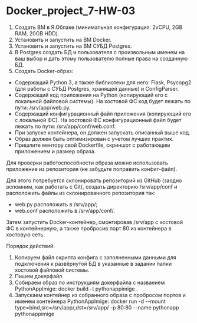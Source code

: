 # Docker_project_7-HW-03

1. Создать ВМ в Я.Облаке (минимальная конфигурация: 2vCPU, 2GB RAM, 20GB HDD).
2. Установить и запустить на ВМ Docker.
3. Установить и запустить на ВМ СУБД Postgres.
4. В Postgres создать БД и пользователя с произвольным именем на ваш выбор и дать этому пользователю полные права на созданную БД.
5. Создать Docker-образ:
  * Содержащий Python 3, а также библиотеки для него: Flask, Psycopg2 (для работы с СУБД Postgres, хранящей данные) и ConfigParser.
  * Содержащий код приложения на Python (копирующий его с локальной файловой системы). На хостовой ФС код будет лежать по пути: /srv/app/web.py.
  * Содержащий конфигурационный файл приложения (копирующий его с локальной ФС). На хостовой ФС конфигурационный файл будет лежать по пути: /srv/app/conf/web.conf.
  * При запуске контейнера, он должен запускать описанный выше код.
  * Образ должен быть оптимизирован с учетом лучших практик.
  * Пришлите ментору свой Dockerfile, скриншот с работающим приложением и размер образа.

Для проверки работоспособности образа можно использовать приложение из репозитория (не забудьте поправить конфиг-файл).

Для этого потребуется склонировать репозиторий из GitHub (заодно вспомним, как работать с Git), создать директорию /srv/app/conf и расположить файлы из склонированного репозитория так:

  * web.py расположить в /srv/app/;
  * web.conf расположить в /srv/app/conf/.

Затем запустить Docker-контейнер, смонтировав /srv/app с хостовой ФС в контейнерную, а также пробросив порт 80 из контейнера в хостовую сеть.


Порядок действий:

1. Копируем файл скрипта  конфига с заполненными данными для подключения к развёрнутой БД в указанные в задании папки хостовой файловой системы.
2. Пишем докерфайл.
3. Собираем образ по инструкциям докерфайла с названием PythonAppImige: docker build -t pythonappimige .
4. Запускаем контейнер из собранного образа с пробросом портов и именем контейнера PythonAppImige: docker run -d --mount type=bind,src=/srv/app/,dst=/srv/app/ -p 80:80 --name pythonapp pythonappimige 
